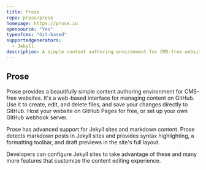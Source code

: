 ```yaml
---
title: Prose
repo: prose/prose
homepage: https://prose.io
opensource: "Yes"
typeofcms: "Git-based"
supportedgenerators:
  - Jekyll
description: A simple content authoring environment for CMS-free websites.
---
```

## Prose
Prose provides a beautifully simple content authoring environment for CMS-free websites. It's a web-based interface for managing content on GitHub. Use it to create, edit, and delete files, and save your changes directly to GitHub. Host your website on GitHub Pages for free, or set up your own GitHub webhook server.

Prose has advanced support for Jekyll sites and markdown content. Prose detects markdown posts in Jekyll sites and provides syntax highlighting, a formatting toolbar, and draft previews in the site's full layout.

Developers can configure Jekyll sites to take advantage of these and many more features that customize the content editing experience.
